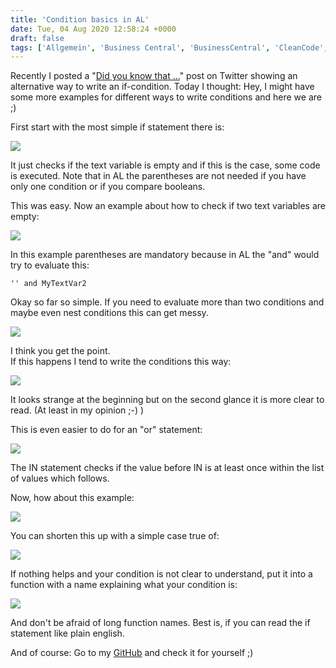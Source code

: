 ```yaml
---
title: 'Condition basics in AL'
date: Tue, 04 Aug 2020 12:58:24 +0000
draft: false
tags: ['Allgemein', 'Business Central', 'BusinessCentral', 'CleanCode', 'Guidelines']
---
```


Recently I posted a "[Did you know that ...](https://twitter.com/StefanMaron/status/1289063800231153664?s=20)" post on Twitter showing an alternative way to write an if-condition. Today I thought: Hey, I might have some more examples for different ways to write conditions and here we are ;)

First start with the most simple if statement there is:

![](https://stefanmaron.files.wordpress.com/2020/08/image.png)

It just checks if the text variable is empty and if this is the case, some code is executed. Note that in AL the parentheses are not needed if you have only one condition or if you compare booleans.

This was easy. Now an example about how to check if two text variables are empty:

![](https://stefanmaron.files.wordpress.com/2020/08/image-1.png)

In this example parentheses are mandatory because in AL the "and" would try to evaluate this:

```
'' and MyTextVar2
```

Okay so far so simple. If you need to evaluate more than two conditions and maybe even nest conditions this can get messy.

![](https://stefanmaron.files.wordpress.com/2020/08/image-7.png)

I think you get the point.  
If this happens I tend to write the conditions this way:

![](https://stefanmaron.files.wordpress.com/2020/08/image-8.png)

It looks strange at the beginning but on the second glance it is more clear to read. (At least in my opinion ;-) )

This is even easier to do for an "or" statement:

![](https://stefanmaron.files.wordpress.com/2020/08/image-6.png)

The IN statement checks if the value before IN is at least once within the list of values which follows.

Now, how about this example:

![](https://stefanmaron.files.wordpress.com/2020/08/image-9.png)

You can shorten this up with a simple case true of:

![](https://stefanmaron.files.wordpress.com/2020/08/image-10.png)

If nothing helps and your condition is not clear to understand, put it into a function with a name explaining what your condition is:

![](https://stefanmaron.files.wordpress.com/2020/08/image-11.png)

And don't be afraid of long function names. Best is, if you can read the if statement like plain english.

And of course: Go to my [GitHub](https://github.com/StefanMaron/Coding4Performance) and check it for yourself ;)